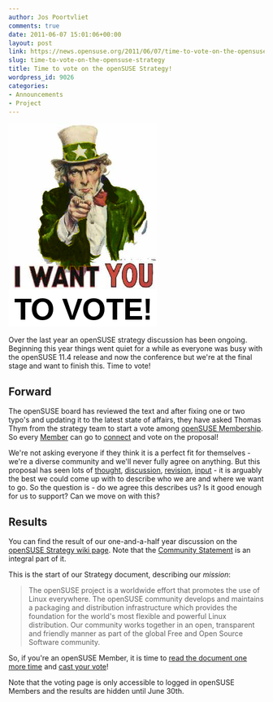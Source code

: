```yaml
---
author: Jos Poortvliet
comments: true
date: 2011-06-07 15:01:06+00:00
layout: post
link: https://news.opensuse.org/2011/06/07/time-to-vote-on-the-opensuse-strategy/
slug: time-to-vote-on-the-opensuse-strategy
title: Time to vote on the openSUSE Strategy!
wordpress_id: 9026
categories:
- Announcements
- Project
---
```


[![Oldscool 'I want you' picture made green](/wp-content/uploads/2011/05/i_want_you11.png)](//news.opensuse.org/2011/06/07/time-to-vote-on-the-opensuse-strategy/i_want_you11/)

Over the last year an openSUSE strategy discussion has been ongoing. Beginning this year things went quiet for a while as everyone was busy with the openSUSE 11.4 release and now the conference but we're at the final stage and want to finish this. Time to vote!



## Forward


The openSUSE board has reviewed the text and after fixing one or two typo's and updating it to the latest state of affairs, they have asked Thomas Thym from the strategy team to start a vote among [openSUSE Membership](//en.opensuse.org/openSUSE:Members). So every [Member](//en.opensuse.org/openSUSE:Members) can go to [connect](//bit.ly/kZaAC2) and vote on the proposal!<!-- more -->

We're not asking everyone if they think it is a perfect fit for themselves - we're a diverse community and we'll never fully agree on anything. But this proposal has seen lots of [thought](//en.opensuse.org/Portal:Strategy), [discussion](//lwn.net/Articles/392467/), [revision](https://lite.co-ment.com/text/lNPCgzeGHdV/view/), [input](//news.opensuse.org/2010/10/07/opensuse-strategy-the-third-and-fourth-part-of-the-trilogy/) - it is arguably the best we could come up with to describe who we are and where we want to go. So the question is -  do we agree this describes us? Is it good enough for us to support? Can we move on with this?



## Results


You can find the result of our one-and-a-half year discussion on the [openSUSE Strategy wiki page](//en.opensuse.org/openSUSE:Strategy). Note that the [Community Statement](//en.opensuse.org/openSUSE:Strategy_Community_Statement) is an integral part of it.

This is the start of our Strategy document, describing our _mission_:


<blockquote>The openSUSE project is a worldwide effort that promotes the use of Linux everywhere. The openSUSE community develops and maintains a packaging and distribution infrastructure which provides the foundation for the world's most flexible and powerful Linux distribution. Our community works together in an open, transparent and friendly manner as part of the global Free and Open Source Software community. </blockquote>


So, if you're an openSUSE Member, it is time to [read the document one more time](//en.opensuse.org/openSUSE:Strategy) and [cast your vote](//bit.ly/kZaAC2)!

Note that the voting page is only accessible to logged in openSUSE Members and the results are hidden until June 30th.
